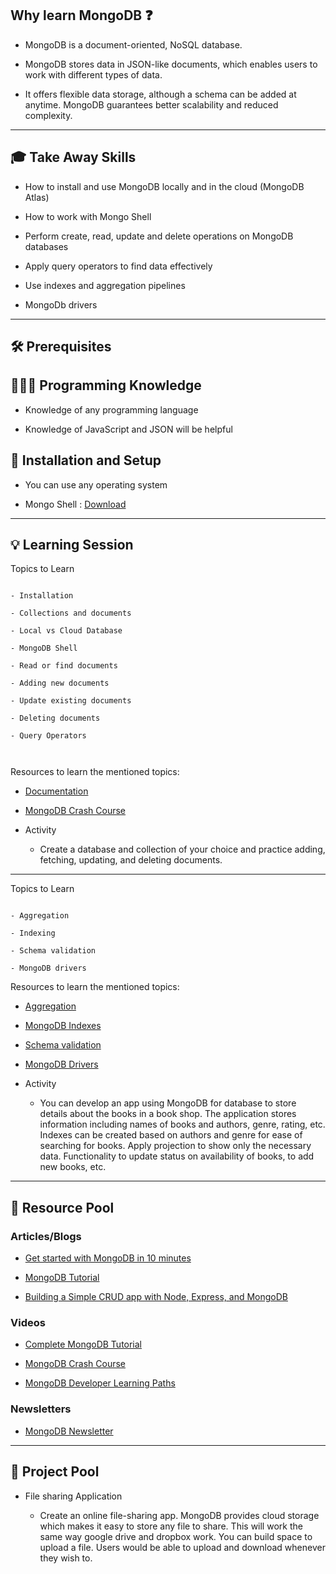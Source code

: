 
## Why learn MongoDB ❓

  

- MongoDB is a document-oriented, NoSQL database.

  

- MongoDB stores data in JSON-like documents, which enables users to work with different types of data.

  

- It offers flexible data storage, although a schema can be added at anytime. MongoDB guarantees better scalability and reduced complexity.

  

---

  

## 🎓 Take Away Skills

  

- How to install and use MongoDB locally and in the cloud (MongoDB Atlas)

  

- How to work with Mongo Shell

  

- Perform create, read, update and delete operations on MongoDB databases

  

- Apply query operators to find data effectively

  

- Use indexes and aggregation pipelines

  

- MongoDb drivers

  

---

  

## 🛠️ Prerequisites

  

## 🧑🏻‍💻 Programming Knowledge

  

- Knowledge of any programming language

  

- Knowledge of JavaScript and JSON will be helpful

  

## 📲 Installation and Setup

  

- You can use any operating system

  

- Mongo Shell : [Download](https://www.mongodb.com/try/download/shell)

  

---

  

## 💡 Learning Session
Topics to Learn 

```

- Installation

- Collections and documents

- Local vs Cloud Database

- MongoDB Shell

- Read or find documents

- Adding new documents

- Update existing documents

- Deleting documents

- Query Operators



```

Resources to learn the mentioned topics:
- [Documentation](https://www.mongodb.com/docs/?jmp=ltcwmblog)
- [MongoDB Crash Course](https://www.youtube.com/watch?v=ofme2o29ngU)
 
- Activity

	- Create a database and collection of your choice and practice adding, fetching, updating, and deleting documents.

---

Topics to Learn 

```

- Aggregation

- Indexing

- Schema validation

- MongoDB drivers

```

Resources to learn the mentioned topics:
- [Aggregation](https://learn.mongodb.com/courses/m121-the-mongodb-aggregation-framework)
- [MongoDB Indexes](https://learn.mongodb.com/courses/mongodb-indexes)
- [Schema validation](https://www.w3schools.com/mongodb/mongodb_schema_validation.php)
- [MongoDB Drivers](https://learn.mongodb.com/pages/mongodb-developer-learning-paths)
 
- Activity

	- You can develop an app using MongoDB for database to store details about the books in a book shop. The application stores information including names of books and authors, genre, rating, etc. Indexes can be created based on authors and genre for ease of searching for books. Apply projection to show only the necessary data. Functionality to update status on availability of books, to add new books, etc.

---

## 🔖 Resource Pool

  

### Articles/Blogs

  

- [Get started with MongoDB in 10 minutes](https://www.freecodecamp.org/news/learn-mongodb-a4ce205e7739/?jmp=ltcwmblog)

  

- [MongoDB Tutorial](https://www.w3schools.com/mongodb/)

  

- [Building a Simple CRUD app with Node, Express, and MongoDB](https://zellwk.com/blog/crud-express-mongodb/)

  
  

### Videos

  

- [Complete MongoDB Tutorial](https://www.youtube.com/playlist?list=PL4cUxeGkcC9h77dJ-QJlwGlZlTd4ecZOA)

  

- [MongoDB Crash Course](https://www.youtube.com/watch?v=2QQGWYe7IDU&t=1s)

  

- [MongoDB Developer Learning Paths](https://learn.mongodb.com/pages/mongodb-developer-learning-paths)

  

  

### Newsletters

  

- [MongoDB Newsletter](https://www.mongodb.com/newsletter)

  

---

  

## 🚀 Project Pool

- File sharing Application

	- Create an online file-sharing app. MongoDB provides cloud storage which makes it easy to store any file to share. This will work the same way google drive and dropbox work. You can build space to upload a file. Users would be able to upload and download whenever they wish to.